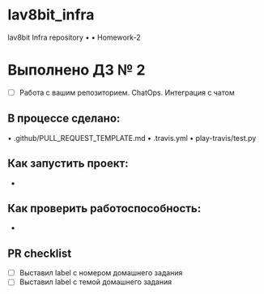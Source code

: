 # lav8bit_infra
lav8bit Infra repository
• 
• Homework-2
# Выполнено ДЗ № 2

 - [ ] Работа с вашим
репозиторием. ChatOps.
Интеграция с чатом


## В процессе сделано:
• .github/PULL_REQUEST_TEMPLATE.md
• .travis.yml
• play-travis/test.py

## Как запустить проект:
 -

## Как проверить работоспособность:
 -

## PR checklist
 - [ ] Выставил label с номером домашнего задания
 - [ ] Выставил label с темой домашнего задания
